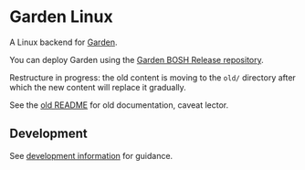 # Garden Linux

A Linux backend for [Garden](https://github.com/cloudfoundry-incubator/garden).

You can deploy Garden using the [Garden BOSH Release repository](https://github.com/cloudfoundry-incubator/garden-linux-release).

Restructure in progress: the old content is moving to the `old/` directory after which the new content will replace it gradually.

See the [old README](old/README.md) for old documentation, caveat lector.

## Development

See [development information](docs/DEVELOPING.md) for guidance.